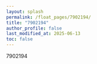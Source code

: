 ```yaml
---
layout: splash
permalink: /float_pages/7902194/
title: "7902194"
author_profile: false
last_modified_at: 2025-06-13
toc: false
---
```

 
7902194
